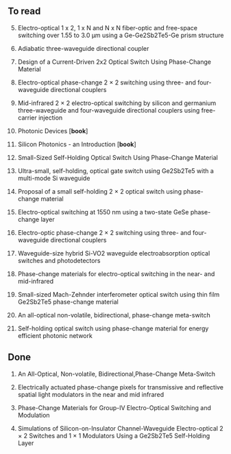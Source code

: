 ## To read

5. Electro-optical 1 x 2, 1 x N and N x N fiber-optic and free-space switching over 1.55 to 3.0 μm using a Ge-Ge2Sb2Te5-Ge prism structure

6. Adiabatic three-waveguide directional coupler

7. Design of a Current-Driven 2x2 Optical Switch Using Phase-Change Material

8. Electro-optical phase-change 2 × 2 switching using three- and four-waveguide directional couplers

9. Mid-infrared 2 × 2 electro-optical switching by silicon and germanium three-waveguide and four-waveguide directional couplers using free-carrier injection

10. Photonic Devices [**book**]

11. Silicon Photonics - an Introduction [**book**]

12. Small-Sized Self-Holding Optical Switch Using Phase-Change Material

13. Ultra-small, self-holding, optical gate switch using Ge2Sb2Te5 with a multi-mode Si waveguide

14. Proposal of a small self-holding 2 × 2 optical switch using phase-change material

15. Electro-optical switching at 1550 nm using a two-state GeSe phase-change layer

16. Electro-optic phase-change 2 × 2 switching using three- and four-waveguide directional couplers

17. Waveguide-size hybrid Si-VO2 waveguide electroabsorption optical switches and photodetectors

18. Phase-change materials for electro-optical switching in the near- and mid-infrared

19. Small-sized Mach-Zehnder interferometer optical switch using thin film Ge2Sb2Te5 phase-change material

20. An all-optical non-volatile, bidirectional, phase-change meta-switch

21. Self-holding optical switch using phase-change material for energy efficient photonic network

## Done

1. An	All-Optical,	Non-volatile,	Bidirectional,Phase-Change	Meta-Switch

2. Electrically actuated phase-change pixels for transmissive and reflective spatial light modulators in the near and mid infrared

3. Phase-Change Materials for Group-IV Electro-Optical Switching and Modulation

4. Simulations of Silicon-on-Insulator Channel-Waveguide Electro-optical 2 × 2 Switches and 1 × 1 Modulators Using a Ge2Sb2Te5 Self-Holding Layer
